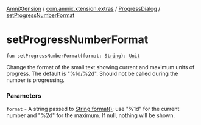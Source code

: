 [AmniXtension](../../index.md) / [com.amnix.xtension.extras](../index.md) / [ProgressDialog](index.md) / [setProgressNumberFormat](./set-progress-number-format.md)

# setProgressNumberFormat

`fun setProgressNumberFormat(format: `[`String`](https://kotlinlang.org/api/latest/jvm/stdlib/kotlin/-string/index.html)`): `[`Unit`](https://kotlinlang.org/api/latest/jvm/stdlib/kotlin/-unit/index.html)

Change the format of the small text showing current and maximum units
of progress.  The default is "%1d/%2d".
Should not be called during the number is progressing.

### Parameters

`format` - A string passed to [String.format()](https://kotlinlang.org/api/latest/jvm/stdlib/kotlin.text/format.html);
use "%1d" for the current number and "%2d" for the maximum.  If null,
nothing will be shown.